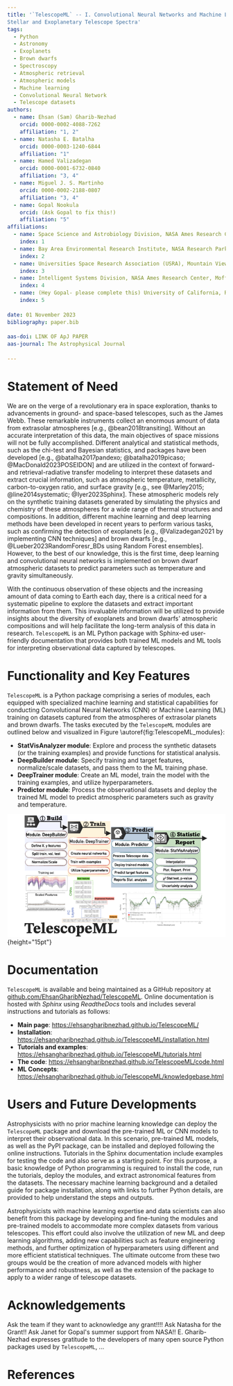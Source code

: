 ```yaml
---
title: '`TelescopeML` -- I. Convolutional Neural Networks and Machine Learning Python Package for Analyzing  
Stellar and Exoplanetary Telescope Spectra'
tags:
  - Python
  - Astronomy
  - Exoplanets
  - Brown dwarfs
  - Spectroscopy
  - Atmospheric retrieval
  - Atmospheric models
  - Machine learning
  - Convolutional Neural Network
  - Telescope datasets
authors:
  - name: Ehsan (Sam) Gharib-Nezhad
    orcid: 0000-0002-4088-7262
    affiliation: "1, 2"
  - name: Natasha E. Batalha
    orcid: 0000-0003-1240-6844 
    affiliation: "1"
  - name: Hamed Valizadegan
    orcid: 0000-0001-6732-0840
    affiliation: "3, 4"
  - name: Miguel J. S. Martinho
    orcid: 0000-0002-2188-0807
    affiliation: "3, 4"
  - name: Gopal Nookula 
    orcid: (Ask Gopal to fix this!)
    affiliation: "5"
affiliations:
  - name: Space Science and Astrobiology Division, NASA Ames Research Center, Moffett Field, CA, 94035 USA
    index: 1
  - name: Bay Area Environmental Research Institute, NASA Research Park, Moffett Field, CA 94035, USA
    index: 2
  - name: Universities Space Research Association (USRA), Mountain View, CA 94043, USA
    index: 3
  - name: Intelligent Systems Division, NASA Ames Research Center, Moffett Field, CA 94035, USA
    index: 4
  - name: (Hey Gopal- please complete this) University of California, Riverside
    index: 5

date: 01 November 2023
bibliography: paper.bib

aas-doi: LINK OF ApJ PAPER
aas-journal: The Astrophysical Journal 

--- 
```


# Statement of Need

We are on the verge of a revolutionary era in space exploration, thanks to advancements in ground- and space-based 
telescopes, such as the James Webb. These remarkable instruments collect an enormous amount of data from extrasolar 
atmospheres [e.g., @bean2018transiting]. Without an accurate interpretation of this data, the main objectives 
of space missions will not be fully accomplished. Different analytical and statistical methods, such as the chi-test and 
Bayesian statistics, and packages have been developed [e.g., @batalha2017pandexo; @batalha2019picaso; @MacDonald2023POSEIDON]
and are utilized in the context of forward- and retrieval-radiative transfer modeling to interpret these datasets and 
extract crucial information, such as atmospheric temperature, metallicity, carbon-to-oxygen ratio, and surface gravity 
[e.g., see @Marley2015; @line2014systematic; @Iyer2023Sphinx]. These atmospheric models rely on the synthetic training 
datasets generated by simulating the physics and chemistry of these atmospheres for a wide range of thermal structures 
and compositions. In addition, different machine learning and deep learning methods have been developed in recent years 
to perform various tasks, such as confirming the detection of exoplanets [e.g., @Valizadegan2021 by implementing CNN 
techniques] and brown dwarfs [e.g., @Lueber2023RandomForesr_BDs using Random Forest ensembles]. However, to the best of
our knowledge, this is the first time, deep learning and convolutional neural networks is implemented on brown dwarf 
atmospheric datasets to predict parameters such as temperature and gravity simultaneously.  

With the continuous observation of these objects and the increasing amount of data coming to Earth each day, there is a 
critical need for a systematic pipeline to explore the datasets and extract important information from them. This 
invaluable information will be utilized to provide insights about the diversity of exoplanets and brown dwarfs' 
atmospheric compositions and will help facilitate the long-term analysis of this data in research. `TelescopeML`
is an ML Python package with Sphinx-ed user-friendly documentation that provides both trained ML models and ML tools 
for interpreting observational data captured by telescopes.






# Functionality and Key Features
`TelescopeML` is a Python package comprising a series of modules, each equipped with specialized machine learning and 
statistical capabilities for conducting Convolutional Neural Networks (CNN) or Machine Learning (ML) training on datasets 
captured from the atmospheres of extrasolar planets and brown dwarfs. The tasks executed by the `TelescopeML` modules are 
outlined below and visualized in Figure \autoref{fig:TelescopeML_modules}:

- **StatVisAnalyzer module**: Explore and process the synthetic datasets (or the training examples) and provide functions for statistical analysis.
- **DeepBuilder module**: Specify training and target features, normalize/scale datasets, and pass them to the ML training phase.
- **DeepTrainer module**: Create an ML model, train the model with the training examples, and utilize hyperparameters.
- **Predictor module**: Process the observational datasets and deploy the trained ML model to predict atmospheric parameters such as gravity and temperature.

![TelescopeML modules](TelescopeML_modules.png){height="15pt"}


# Documentation


`TelescopeML` is available and being maintained as a GitHub repository at
[github.com/EhsanGharibNezhad/TelescopeML](https://github.com/EhsanGharibNezhad/TelescopeML). Online 
documentation is hosted with _Sphinx_ using _ReadtheDocs_ tools and includes several instructions and tutorials 
as follows: 

- **Main page**: https://ehsangharibnezhad.github.io/TelescopeML/
- **Installation**: https://ehsangharibnezhad.github.io/TelescopeML/installation.html
- **Tutorials and examples**: https://ehsangharibnezhad.github.io/TelescopeML/tutorials.html
- **The code**: https://ehsangharibnezhad.github.io/TelescopeML/code.html
- **ML Concepts**: https://ehsangharibnezhad.github.io/TelescopeML/knowledgebase.html


#  Users  and Future Developments

Astrophysicists with no prior machine learning knowledge can deploy the `TelescopeML` package and download the 
pre-trained ML or CNN models to interpret their observational data. In this scenario, pre-trained ML models, 
as well as the PyPI package, can be installed and deployed following the online instructions. Tutorials in the 
Sphinx documentation include examples for testing the code and also serve as a starting point. For this purpose, 
a basic knowledge of Python programming is required to install the code, run the tutorials, deploy the modules, 
and extract astronomical features from the datasets. The necessary machine learning background and a detailed 
guide for package installation, along with links to further Python details, are provided to help understand 
the steps and outputs.

Astrophysicists with machine learning expertise and data scientists can also benefit from this package by 
developing and fine-tuning the modules and pre-trained models to accommodate more complex datasets from 
various telescopes. This effort could also involve the utilization of new ML and deep learning algorithms, 
adding new capabilities such as feature engineering methods, and further optimization of hyperparameters 
using different and more efficient statistical techniques. The ultimate outcome from these two groups would 
be the creation of more advanced models with higher performance and robustness, as well as the extension of 
the package to apply to a wider range of telescope datasets.



# Acknowledgements
Ask the team if they want to acknowledge any grant!!!! 
Ask Natasha for the Grant!!
Ask Janet for Gopal's summer support from NASA!!
E. Gharib-Nezhad expresses gratitude to the developers of many open source Python packages used by `TelescopeML`, ...

# References
